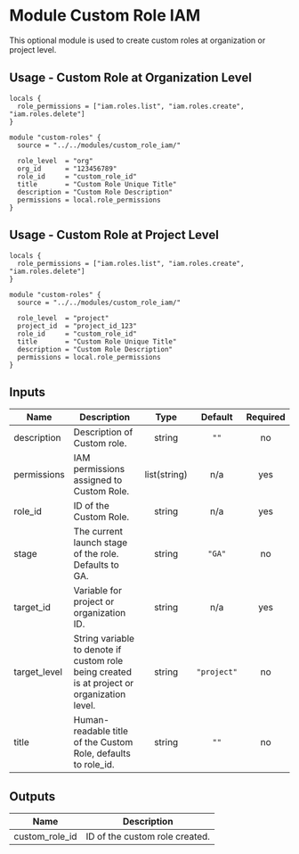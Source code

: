 # Module Custom Role IAM

This optional module is used to create custom roles at organization or project level.

## Usage - Custom Role at Organization Level

```hcl
locals {
  role_permissions = ["iam.roles.list", "iam.roles.create", "iam.roles.delete"]
}

module "custom-roles" {
  source = "../../modules/custom_role_iam/"

  role_level  = "org"
  org_id      = "123456789"
  role_id     = "custom_role_id"
  title       = "Custom Role Unique Title"
  description = "Custom Role Description"
  permissions = local.role_permissions
}
```

## Usage - Custom Role at Project Level

```hcl
locals {
  role_permissions = ["iam.roles.list", "iam.roles.create", "iam.roles.delete"]
}

module "custom-roles" {
  source = "../../modules/custom_role_iam/"

  role_level  = "project"
  project_id  = "project_id_123"
  role_id     = "custom_role_id"
  title       = "Custom Role Unique Title"
  description = "Custom Role Description"
  permissions = local.role_permissions
}
```

<!-- BEGINNING OF PRE-COMMIT-TERRAFORM DOCS HOOK -->
## Inputs

| Name | Description | Type | Default | Required |
|------|-------------|:----:|:-----:|:-----:|
| description | Description of Custom role. | string | `""` | no |
| permissions | IAM permissions assigned to Custom Role. | list(string) | n/a | yes |
| role\_id | ID of the Custom Role. | string | n/a | yes |
| stage | The current launch stage of the role. Defaults to GA. | string | `"GA"` | no |
| target\_id | Variable for project or organization ID. | string | n/a | yes |
| target\_level | String variable to denote if custom role being created is at project or organization level. | string | `"project"` | no |
| title | Human-readable title of the Custom Role, defaults to role_id. | string | `""` | no |

## Outputs

| Name | Description |
|------|-------------|
| custom\_role\_id | ID of the custom role created. |

<!-- END OF PRE-COMMIT-TERRAFORM DOCS HOOK -->
